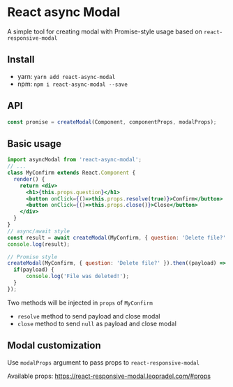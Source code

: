 # React async Modal
A simple tool for creating modal with Promise-style usage based on `react-responsive-modal`

Install
-----------
* yarn: `yarn add react-async-modal`
* npm: `npm i react-async-modal --save`

API
---
```js
const promise = createModal(Component, componentProps, modalProps);
```

Basic usage
-----------
```jsx
import asyncModal from 'react-async-modal';
// ...
class MyConfirm extends React.Component {
  render() {
    return <div>
      <h1>{this.props.question}</h1>
      <button onClick={()=>this.props.resolve(true)}>Confirm</button>
      <button onClick={()=>this.props.close()}>Close</button>
    </div>  
  }
}
// async/await style
const result = await createModal(MyConfirm, { question: 'Delete file?' });
console.log(result);

// Promise style
createModal(MyConfirm, { question: 'Delete file?' }).then((payload) => {
  if(payload) {
      console.log('File was deleted!');
  }
});
```
Two methods will be injected in `props` of `MyConfirm`
* `resolve` method to send payload and close modal
* `close` method to send `null` as payload and close modal 

Modal customization
-------------------
Use `modalProps` argument to pass props to `react-responsive-modal`

Available props: https://react-responsive-modal.leopradel.com/#props
